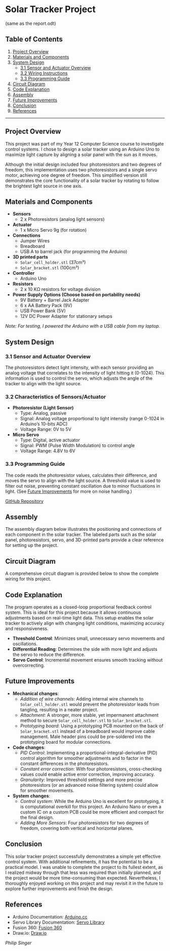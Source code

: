 # Solar Tracker Project
(same as the report.odt)
## Table of Contents
1. [Project Overview](#project-overview)
2. [Materials and Components](#materials-and-components)
3. [System Design](#system-design)
   - [3.1 Sensor and Actuator Overview](#31-sensor-and-actuator-overview)
   - [3.2 Wiring Instructions](#32-wiring-instructions)
   - [3.3 Programming Guide](#33-programming-guide)
4. [Circuit Diagram](#circuit-diagram)
5. [Code Explanation](#code-explanation)
6. [Assembly](#assembly)
7. [Future Improvements](#future-improvements)
8. [Conclusion](#conclusion)
9. [References](#references)

---

## Project Overview

This project was part of my Year 12 Computer Science course to investigate control systems. I chose to design a solar tracker using an Arduino Uno to maximize light capture by aligning a solar panel with the sun as it moves.

Although the initial design included four photoresistors and two degrees of freedom, this implementation uses two photoresistors and a single servo motor, achieving one degree of freedom. This simplified version still demonstrates the core functionality of a solar tracker by rotating to follow the brightest light source in one axis.

## Materials and Components

- **Sensors**
  - 2 x Photoresistors (analog light sensors)
- **Actuator**
  - 1 x Micro Servo 9g (for rotation)
- **Connections**
  - Jumper Wires
  - Breadboard
  - USB A to barrel jack (for programming the Arduino)
- **3D printed parts**
  - `Solar_cell_holder.stl` (37cm³)
  - `Solar_bracket.stl` (100cm³)
- **Controller**
  - Arduino Uno
- **Resistors**
  - 2 x 10 KΩ resistors for voltage division
- **Power Supply Options (Choose based on portability needs)**
  - 9V Battery + Barrel Jack Adapter
  - 6 x AA Battery Pack (9V)
  - USB Power Bank (5V)
  - 12V DC Power Adapter for stationary setups
  
*Note: For testing, I powered the Arduino with a USB cable from my laptop.*

## System Design

### 3.1 Sensor and Actuator Overview
The photoresistors detect light intensity, with each sensor providing an analog voltage that correlates to the intensity of light hitting it (0-1024). This information is used to control the servo, which adjusts the angle of the tracker to align with the light source.

### 3.2 Characteristics of Sensors/Actuator
- **Photoresistor (Light Sensor)**
  - Type: Analog, passive
  - Signal: Analog voltage proportional to light intensity (range 0-1024 in Arduino’s 10-bits ADC)
  - Voltage Range: 0V to 5V
- **Micro Servo**
  - Type: Digital, active actuator
  - Signal: PWM (Pulse Width Modulation) to control angle
  - Voltage Range: 4.8V to 6V

### 3.3 Programming Guide
The code reads the photoresistor values, calculates their difference, and moves the servo to align with the light source. A threshold value is used to filter out noise, preventing constant oscillation due to minor fluctuations in light. (See [Future Improvements](#future-improvements) for more on noise handling.)

[GitHub Repository](https://github.com/philip344/solar_project/)

## Assembly
The assembly diagram below illustrates the positioning and connections of each component in the solar tracker. The labeled parts such as the solar panel, photoresistors, servo, and 3D-printed parts provide a clear reference for setting up the project.

## Circuit Diagram
A comprehensive circuit diagram is provided below to show the complete wiring for this project.

## Code Explanation

The program operates as a closed-loop proportional feedback control system. This is ideal for this project because it allows continuous adjustments based on real-time light data. This setup enables the solar tracker to actively align with changing light conditions, maximizing accuracy and responsiveness.
- **Threshold Control**: Minimizes small, unnecessary servo movements and oscillations.
- **Differential Reading**: Determines the side with more light and adjusts the servo to reduce the difference.
- **Servo Control**: Incremental movement ensures smooth tracking without overcorrecting.

## Future Improvements

- **Mechanical changes**:
  - *Addition of wire channels*: Adding internal wire channels to `Solar_cell_holder.stl` would prevent the photoresistor leads from tangling, resulting in a neater project.
  - *Attachment*: A stronger, more stable, yet impermanent attachment method to secure `Solar_cell_holder.stl` to `Solar_bracket.stl`.
  - *Prototyping board*: Using a prototyping PCB mounted on the back of `Solar_bracket.stl` instead of a breadboard would improve cable management. Male header pins could be pre-soldered into the prototyping board for modular connections.
- **Code changes**:
  - *PID Control*: Implementing a proportional-integral-derivative (PID) control algorithm for smoother adjustments and to factor in the constant differences in the photoresistors.
  - *Constant error correction*: With four photoresistors, cross-checking values could enable active error correction, improving accuracy.
  - *Granularity*: Improved threshold settings and more precise photoresistors (or an advanced noise filtering system) could allow for smoother movements.
- **System changes**:
  - *Control system*: While the Arduino Uno is excellent for prototyping, it is computational overkill for this project. An Arduino Nano or even a custom IC on a custom PCB could be more efficient and compact for the final design.
  - *Adding More Sensors*: Four photoresistors for two degrees of freedom, covering both vertical and horizontal planes.

## Conclusion

This solar tracker project successfully demonstrates a simple yet effective control system. With additional refinements, it has the potential to be a practical model. I was unable to complete the project to its fullest extent, as I realized midway through that less was required than initially planned, and the project would be more time-consuming than expected. Nevertheless, I thoroughly enjoyed working on this project and may revisit it in the future to explore further improvements and finish the design.

## References

- Arduino Documentation: [Arduino.cc](https://www.arduino.cc/)
- Servo Library Documentation: [Servo Library](https://www.arduino.cc/en/Reference/Servo)
- Fusion 360: [Fusion 360](https://www.autodesk.com/products/fusion-360/)
- Draw.io: [Draw.io](https://app.diagrams.net/)

*Philip Singer*
